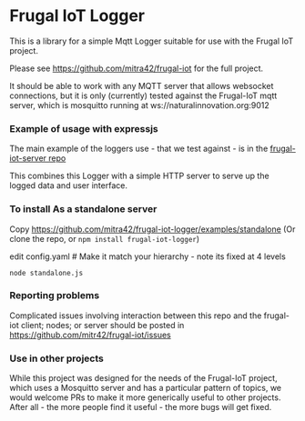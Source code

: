 # Frugal IoT Logger

This is a library for a simple Mqtt Logger suitable for use with the Frugal IoT project.

Please see https://github.com/mitra42/frugal-iot for the full project. 

It should be able to work with any MQTT server that allows websocket connections,
but it is only (currently) tested against the Frugal-IoT mqtt server, 
which is mosquitto running at ws://naturalinnovation.org:9012

### Example of usage with expressjs 

The main example of the loggers use - that we test against - is in the 
[frugal-iot-server repo](https://github.com/mitra42/frugal-iot-server)

This combines this Logger with a simple HTTP server to serve up the 
logged data and user interface.

### To install As a standalone server

Copy https://github.com/mitra42/frugal-iot-logger/examples/standalone
(Or clone the repo, or `npm install frugal-iot-logger`)

edit config.yaml # Make it match your hierarchy - note its fixed at 4 levels
```
node standalone.js
```

### Reporting problems

Complicated issues involving interaction between this repo 
and the frugal-iot client; nodes; or server should be posted
in https://github.com/mitr42/frugal-iot/issues 

### Use in other projects
While this project was designed for the needs of the Frugal-IoT project, 
which uses a Mosquitto server and has a particular pattern of topics, 
we would welcome PRs to make it more generically useful to other projects. 
After all - the more people find it useful - the more bugs will get fixed.
